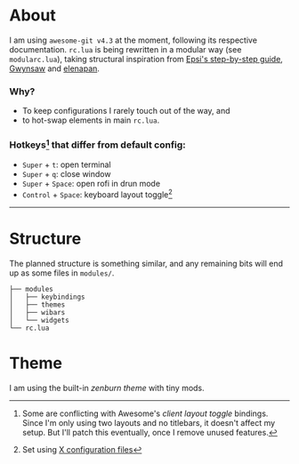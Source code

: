 # About

I am using `awesome-git v4.3` at the moment, following its respective documentation.
`rc.lua` is being rewritten in a modular way (see `modularc.lua`), taking structural inspiration from
[Epsi's step-by-step guide](https://epsi-rns.github.io/desktop/2019/06/15/awesome-overview.html),
[Gwynsaw](https://github.com/Gwynsav/modular-awm-default/tree/master) and
[elenapan](https://github.com/elenapan/dotfiles/tree/master).

### Why?

- To keep configurations I rarely touch out of the way, and
- to hot-swap elements in main `rc.lua`.

### Hotkeys[^hotkeys] that differ from default config:

- `Super` + `t`: open terminal
- `Super` + `q`: close window
- `Super` + `Space`: open rofi in drun mode
- `Control` + `Space`: keyboard layout toggle[^kbd]

[^hotkeys]: Some are conflicting with Awesome's *client layout toggle* bindings.
    Since I'm only using two layouts and no titlebars, it doesn't affect my setup. But I'll patch this eventually,
    once I remove unused features.
[^kbd]: Set using [X configuration files](https://wiki.archlinux.org/title/Xorg/Keyboard_configuration#Using_X_configuration_files)

---

# Structure

The planned structure is something similar, and any remaining bits will end up as some files in `modules/`.

```
├── modules
│   ├── keybindings
│   ├── themes
│   ├── wibars
│   └── widgets
└── rc.lua
```

# Theme

I am using the built-in *zenburn theme* with tiny mods.
